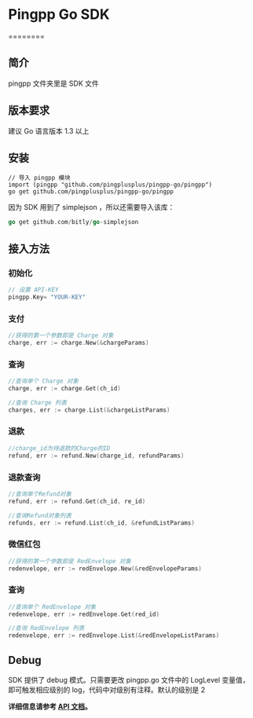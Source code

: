 # Pingpp Go SDK
========


## 简介
pingpp 文件夹里是 SDK 文件

## 版本要求
建议 Go 语言版本 1.3 以上 

## 安装
```
// 导入 pingpp 模块
import (pingpp "github.com/pingplusplus/pingpp-go/pingpp")
go get github.com/pingplusplus/pingpp-go/pingpp
```
因为 SDK 用到了 simplejson ，所以还需要导入该库：
```go
go get github.com/bitly/go-simplejson
```

## 接入方法

### 初始化
    
```go    
// 设置 API-KEY 
pingpp.Key= "YOUR-KEY"
```

### 支付
```go
//获得的第一个参数即是 Charge 对象
charge, err := charge.New(&chargeParams)
```

### 查询
```go
//查询单个 Charge 对象
charge, err := charge.Get(ch_id)
```

```go
//查询 Charge 列表
charges, err := charge.List(&chargeListParams)

```

### 退款
``` go
//charge_id为待退款的Charge的ID
refund, err := refund.New(charge_id, refundParams)
```

### 退款查询
```go
//查询单个Refund对象
refund, err := refund.Get(ch_id, re_id)
```

```go
//查询Refund对象列表
refunds, err := refund.List(ch_id, &refundListParams)
```


### 微信红包
```go
//获得的第一个参数即是 RedEnvelope 对象
redenvelope, err := redEnvelope.New(&redEnvelopeParams)
```

### 查询
```go
//查询单个 RedEnvelope 对象
redenvelope, err := redEnvelope.Get(red_id)
```

```go
//查询 RedEnvelope 列表
redenvelope, err := redEnvelope.List(&redEnvelopeListParams)
```

## Debug
SDK 提供了 debug 模式。只需要更改 pingpp.go 文件中的 LogLevel 变量值，即可触发相应级别的 log，代码中对级别有注释。默认的级别是 2

**详细信息请参考 [API 文档](https://pingxx.com/document/api?go)。**
